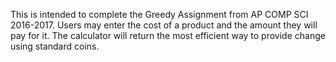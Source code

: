 This is intended to complete the Greedy Assignment from AP COMP SCI 2016-2017.
Users may enter the cost of a product and the amount they will pay for it. The calculator will return the most efficient way to provide
change using standard coins.
